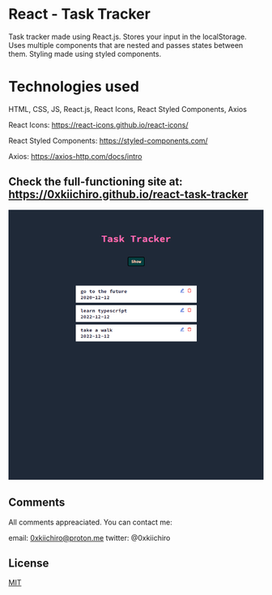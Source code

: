 # React - Task Tracker

Task tracker made using React.js. Stores your input in the localStorage. Uses multiple components that are nested and passes states between them. Styling made using styled components.

# Technologies used

HTML, CSS, JS, React.js, React Icons, React Styled Components, Axios

React Icons: https://react-icons.github.io/react-icons/

React Styled Components: https://styled-components.com/

Axios: https://axios-http.com/docs/intro

## Check the full-functioning site at: https://0xkiichiro.github.io/react-task-tracker

![](https://github.com/0xkiichiro/react-task-tracker/blob/master/Animation.gif)

## Comments

All comments appreaciated. You can contact me:

email: 0xkiichiro@proton.me
twitter: @0xkiichiro

## License

[MIT](https://choosealicense.com/licenses/mit/)
